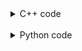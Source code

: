 <details><summary>C++ code</summary>

![](assets/20221122092938.png)

</details>

<br>

<details><summary>Python code</summary>

![](assets/20221122093027.png)

</details>
